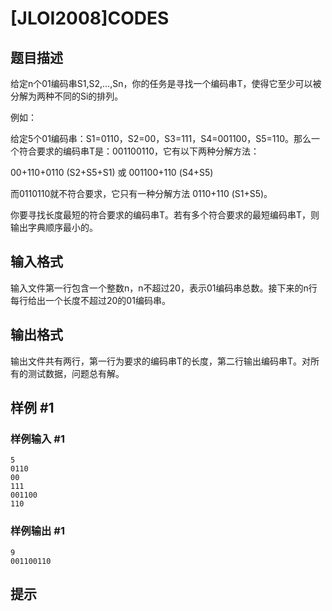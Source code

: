 # [JLOI2008]CODES

## 题目描述

给定n个01编码串S1,S2,…,Sn，你的任务是寻找一个编码串T，使得它至少可以被分解为两种不同的Si的排列。

例如：

给定5个01编码串：S1=0110，S2=00，S3=111，S4=001100，S5=110。那么一个符合要求的编码串T是：001100110，它有以下两种分解方法：

 00+110+0110 (S2+S5+S1) 或 001100+110 (S4+S5)

而0110110就不符合要求，它只有一种分解方法 0110+110 (S1+S5)。

你要寻找长度最短的符合要求的编码串T。若有多个符合要求的最短编码串T，则输出字典顺序最小的。


## 输入格式

输入文件第一行包含一个整数n，n不超过20，表示01编码串总数。接下来的n行每行给出一个长度不超过20的01编码串。


## 输出格式

输出文件共有两行，第一行为要求的编码串T的长度，第二行输出编码串T。对所有的测试数据，问题总有解。


## 样例 #1

### 样例输入 #1
```
5
0110
00
111
001100
110
```

### 样例输出 #1

```
9
001100110
```

## 提示


